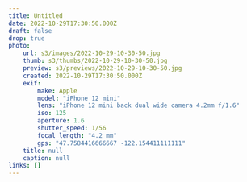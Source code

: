 ```yaml
---
title: Untitled
date: 2022-10-29T17:30:50.000Z
draft: false
drop: true
photo:
    url: s3/images/2022-10-29-10-30-50.jpg
    thumb: s3/thumbs/2022-10-29-10-30-50.jpg
    preview: s3/previews/2022-10-29-10-30-50.jpg
    created: 2022-10-29T17:30:50.000Z
    exif:
        make: Apple
        model: "iPhone 12 mini"
        lens: "iPhone 12 mini back dual wide camera 4.2mm f/1.6"
        iso: 125
        aperture: 1.6
        shutter_speed: 1/56
        focal_length: "4.2 mm"
        gps: "47.7584416666667 -122.154411111111"
    title: null
    caption: null
links: []
---
```

